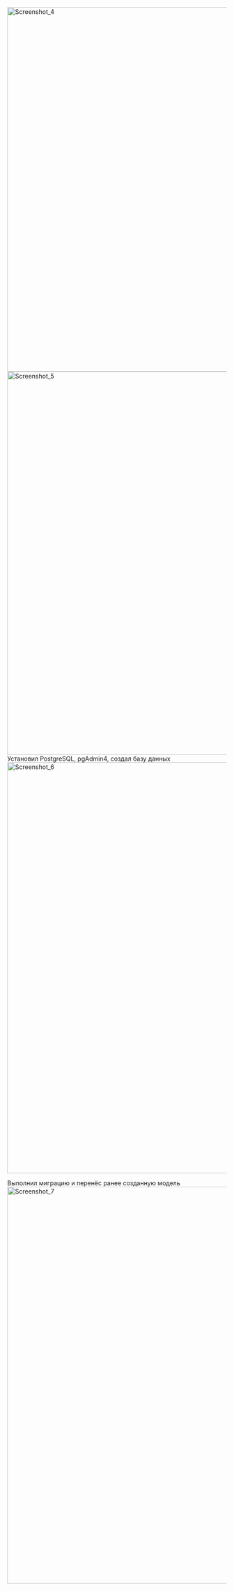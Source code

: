 <img width="836" alt="Screenshot_4" src="https://github.com/user-attachments/assets/35520c94-df55-4fb2-88f3-1354afd235a8">
<img width="880" alt="Screenshot_5" src="https://github.com/user-attachments/assets/af1d5e3b-d961-4622-b99e-7487a0a77234">
Установил PostgreSQL, pgAdmin4, создал базу данных
<img width="943" alt="Screenshot_6" src="https://github.com/user-attachments/assets/1ab31314-32fa-48a2-a9a4-5f61a320b8b8">

Выполнил миграцию и перенёс ранее созданную модель
<img width="911" alt="Screenshot_7" src="https://github.com/user-attachments/assets/af31f659-acba-4673-9334-69cdd2dfc5f2">
